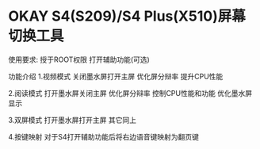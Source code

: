 # OKAY S4(S209)/S4 Plus(X510)屏幕切换工具

使用要求:
授于ROOT权限
打开辅助功能(可选)

功能介绍
1.视频模式
关闭墨水屏打开主屏
优化屏分辩率
提升CPU性能

2.阅读模式
打开墨水屏关闭主屏
优化屏分辩率
控制CPU性能和功能
优化墨水屏显示

3.双屏模式
打开墨水屏打开主屏
其它同上

4.按键映射
对于S4打开辅助功能后将右边语音键映射为翻页键
